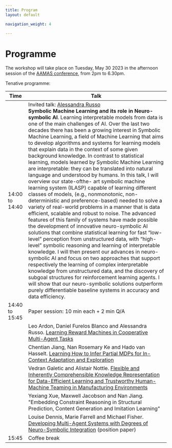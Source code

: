```yaml
---
title: Program
layout: default

navigation_weight: 4

---
```


# Programme

The workshop will take place on Tuesday, May 30 2023 in the afternoon session of the [AAMAS conference](https://aamas2023.soton.ac.uk/program/detailed-program/), from 2pm to 6.30pm. 

Tenative programme:

| Time | Talk |
| --- | --- |
| 14:00 to 14:40 | Invited talk: [Alessandra Russo](https://www.imperial.ac.uk/people/a.russo) <br/> **Symbolic Machine Learning and its role in Neuro-symbolic AI**. Learning interpretable models from data is one of the main challenges of AI. Over the last two decades there has been a growing interest in Symbolic Machine Learning, a field of Machine Learning that aims to develop algorithms and systems for learning models that explain data in the context of some given background knowledge. In contrast to statistical learning, models learned by Symbolic Machine Learning are interpretable: they can be translated into natural language and understood by humans. In this talk, I will overview our state-ofthe- art symbolic machine learning system (ILASP) capable of learning different classes of models, (e.g., nonmonotonic, non-deterministic and preference-based) needed to solve a variety of real-world problems in a manner that is data efficient, scalable and robust to noise. The advanced features of this family of systems have made possible the development of innovative neuro-symbolic AI solutions that combine statistical learning for fast “low-level” perception from unstructured data, with “high-level” symbolic reasoning and learning of interpretable knowledge. I will then present our advances in neuro-symbolic AI and focus on two approaches that support respectively the learning of complex interpretable knowledge from unstructured data, and the discovery of subgoal structures for reinforcement learning agents. I will show that our neuro-symbolic solutions outperform purely differentiable baseline systems in accuracy and data efficiency. |
| 14:40 to 15:45 | Paper session:  10 min each + 2 min Q/A |
|    | Leo Ardon, Daniel Furelos Blanco and Alessandra Russo. [Learning Reward Machines in Cooperative Multi-Agent Tasks](https://arxiv.org/abs/2303.14061) |
|    | Chentian Jiang, Nan Rosemary Ke and Hado van Hasselt. [Learning How to Infer Partial MDPs for In-Context Adaptation and Exploration](https://arxiv.org/abs/2302.04250) |
|    | Vedran Galetic and Alistair Nottle. [Flexible and Inherently Comprehensible Knowledge Representation for Data-Efficient Learning and Trustworthy Human-Machine Teaming in Manufacturing Environments](https://arxiv.org/abs/2305.11597) |
|    | Yexiang Xue, Maxwell Jacobson and Nan Jiang. "Embedding Constraint Reasoning in Structural Prediction, Content Generation and Imitation Learning" |
|    | Louise Dennis, Marie Farrell and Michael Fisher. [Developing Multi-Agent Systems with Degrees of Neuro-Symbolic Integration](https://arxiv.org/abs/2305.11534) (position paper) |
| 15:45 | Coffee break |
